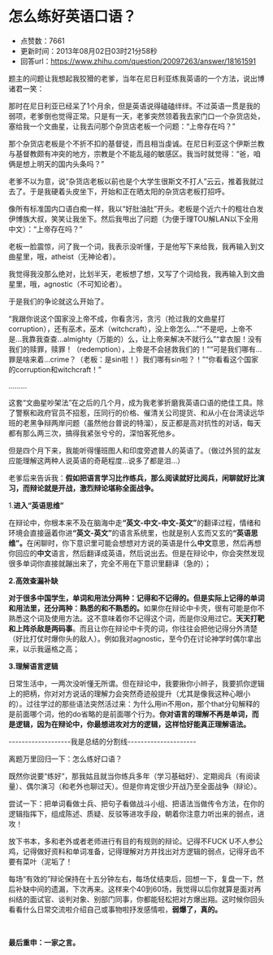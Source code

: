 # 怎么练好英语口语？
- 点赞数：7661
- 更新时间：2013年08月02日03时21分58秒
- 回答url：https://www.zhihu.com/question/20097263/answer/18161591
<body>
 <p data-pid="QT0ViUR_">题主的问题让我想起我狡猾的老爹，当年在尼日利亚练我英语的一个方法，说出博诸君一笑：</p>
 <p data-pid="czxPlwrX">那时在尼日利亚已经呆了1个月余，但是英语说得磕磕绊绊。不过英语一贯是我的弱项，老爹倒也觉得正常。只是有一天，老爹突然领着我去家门口一个杂货店处，塞给我一个文曲星，让我去问那个杂货店老板一个问题：“上帝存在吗？”</p>
 <p data-pid="kZ16RoB8">那个杂货店老板是个不折不扣的基督徒，而且相当虔诚。在尼日利亚这个伊斯兰教与基督教颇有冲突的地方，宗教是个不能乱碰的敏感区。我当时就觉得：“爸，咱俩是想上明天的国内头条吗？”</p>
 <p data-pid="z-2CIAb1">老爹不以为意，说“杂货店老板以前也是个大学生很斯文不打人”云云，推着我就过去了。于是我硬着头皮坐下，开始和正在晒太阳的杂货店老板打招呼。</p>
 <p data-pid="KNMbWOJ_">像所有标准国内口语白痴一样，我以“好肚油肚”开头。老板是个近六十的粗壮白发伊博族大叔，笑笑让我坐下。然后我甩出了问题（为便于理TOU解LAN以下全用中文）：“上帝存在吗？”</p>
 <p data-pid="lgcPxz7w">老板一脸震惊，问了我一个词，我表示没听懂，于是他写下来给我，我再输入到文曲星里，哦，atheist（无神论者）。</p>
 <p data-pid="6Yad3h5G">我觉得我没那么绝对，比划半天，老板想了想，又写了个词给我，我再输入到文曲星里，哦，agnostic（不可知论者）。</p>
 <p data-pid="zd-7T1Qj">于是我们的争论就这么开始了。</p>
 <p data-pid="dLJga6ZE">“我跟你说这个国家没上帝不成，你看贪污，贪污（抢过我的文曲星打corruption），还有巫术，巫术（witchcraft），没上帝怎么...”“不是吧，上帝不是...我靠我查查...almighty（万能的）么，让上帝来解决不就行么”“拿衣服！没有我们的赎罪，赎罪！（redemption），上帝是不会拯救我们的！”“可是我们哪有...罪是啥来着...crime？（老板：是sin啦！）我们哪有sin啦？！”“你看看这个国家的corruption和witchcraft！”</p>
 <p data-pid="Qx1d9Qla">.........</p>
 <p data-pid="2iZ94A3H">这套“文曲星吵架法”在之后的几个月，成为我老爹折磨我英语口语的绝佳工具。除了警察和政府官员不招惹，压同行的价格、催清关公司提货、和从小在台湾读远华班的老黑争辩两岸问题（虽然他台普说的特溜），反正都是高对抗性的对话，每天都有那么两三次，搞得我紧张兮兮的，深怕客死他乡。</p>
 <p data-pid="UoHkKmul">但是四个月下来，我能听得懂班图人和印度旁遮普人的英语了。（做过外贸的盆友应能理解这两种人说英语的奇葩程度...说多了都是泪...）</p>
 <p data-pid="soN7JKRm">老爹后来告诉我：<b>假如把语言学习比作练兵，那么阅读就好比阅兵，闲聊就好比演习，而辩论就是开战，激烈辩论堪称全面战争。</b></p>
 <p data-pid="jBTkE78n">1.<b>进入“英语思维”</b></p>
 <p data-pid="xTfZfsvI">在辩论中，你根本来不及在脑海中走<b>“英文-中文-中文-英文”</b>的翻译过程，情绪和环境会直接逼着你进<b>“英文-英文”</b>的语言系统里，也就是别人玄而又玄的<b>“英语思维”。</b>在闲聊时，你下意识里可能会想想对方说的英语是什么<b>中文</b>意思，然后再想你回应的<b>中文</b>语言，然后翻译成英语，然后说出去。但是在辩论中，你会突然发现很多单词你直接就蹦出来了，完全不用在下意识里翻译（急的）；</p>
 <p data-pid="-88H3QaV"><b>2.高效查漏补缺</b></p>
 <p data-pid="t6OmMey0"><b>对于很多中国学生，单词和用法分两种：记得和不记得的。但是实际上记得的单词和用法里，还分两种：熟悉的和不熟悉的。</b>如果你在辩论中卡壳，很有可能是你不熟悉这个词及使用方法。这不意味着你不记得这个词，而是你没用过它。<b>天天打靶和上阵杀敌是两码事</b>。而且让你在辩论中卡壳的词，你往往会把他记得分外清楚（好比打仗时爆你头的敌人）。例如我对agnostic，至今仍在讨论神学时偶尔拿出来，以示我逼格之高；</p>
 <p data-pid="uYm9DBAs"><b>3.理解语言逻辑</b></p>
 <p data-pid="wp7g9EfV">日常生活中，一两次没听懂无所谓。但在辩论中，我要揪你小辫子，我要抓你逻辑上的把柄，你对对方说话的理解力会突然奇迹般提升（尤其是像我这种心眼小的）。过往学过的那些语法突然活过来：为什么用in不用on，那个that分句解释的是前面哪个词，他的do省略的是前面哪个行为。<b>你对语言的理解不再是单词，而是逻辑，因为在辩论中，你最想进攻对方的逻辑，这样恰好能真正理解语法。</b></p>
 <p data-pid="gjhVufQa">-------------------我是总结的分割线---------------------</p>
 <p data-pid="bIpoWNFU">离题万里回归一下：怎么练好口语？</p>
 <p data-pid="HrBxTGCy">既然你说要“练好”，那我姑且就当你练兵多年（学习基础好）、定期阅兵（有阅读量）、偶尔演习（和老外也聊过天）。但是你肯定很少开战乃至全面战争（辩论）。</p>
 <p data-pid="7PFHOMbV">尝试一下：把单词看做士兵、把句子看做战斗小组、把语法当做传令方法，在你的逻辑指挥下，组成陈述、质疑、反驳等进攻手段，朝着你注意力听出来的弱点，进攻！</p>
 <p data-pid="1tt6efGr">放下书本，多和老外或者老师进行有目的有规则的辩论。记得不FUCK U不人参公鸡，记得做好资料和单词准备，记得理解对方并找出对方逻辑的弱点，记得牙齿不要有菜叶（泥垢了！</p>
 <p data-pid="CeC7kA_b">每场“有效的”辩论保持在十五分钟左右，每场仗结束后，回想一下，复盘一下，然后补缺中间的遗漏，下次再来。这样来个40到60场，我觉得以后你就算是面对再纠结的面试官、谈判对象、别部门同事，你都能轻松把对方爆出翔。这时候你回头看看什么日常交流啦介绍自己或事物啦抒发感情啦，<b>弱爆了，真的。</b></p>
 <br>
 <p data-pid="L_sNoTZ5"><b>最后重申：一家之言。</b></p>
</body>